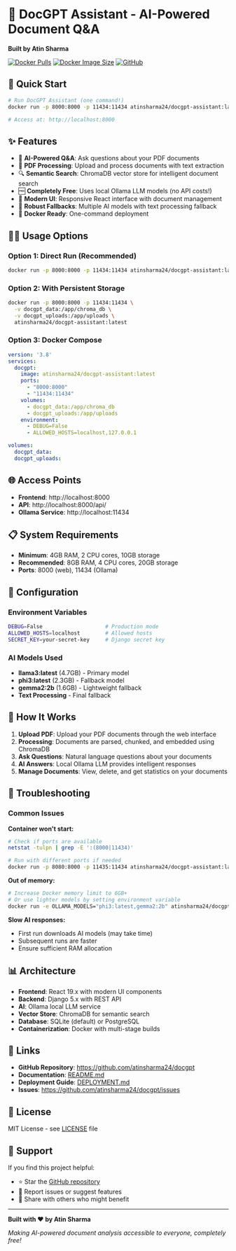 # 🤖 DocGPT Assistant - AI-Powered Document Q&A

**Built by Atin Sharma**

[![Docker Pulls](https://img.shields.io/docker/pulls/atinsharma24/docgpt-assistant)](https://hub.docker.com/r/atinsharma24/docgpt-assistant)
[![Docker Image Size](https://img.shields.io/docker/image-size/atinsharma24/docgpt-assistant/latest)](https://hub.docker.com/r/atinsharma24/docgpt-assistant)
[![GitHub](https://img.shields.io/github/license/atinsharma24/docgpt)](https://github.com/atinsharma24/docgpt)

## 🚀 Quick Start

```bash
# Run DocGPT Assistant (one command!)
docker run -p 8000:8000 -p 11434:11434 atinsharma24/docgpt-assistant:latest

# Access at: http://localhost:8000
```

## ✨ Features

- 🤖 **AI-Powered Q&A**: Ask questions about your PDF documents
- 📄 **PDF Processing**: Upload and process documents with text extraction
- 🔍 **Semantic Search**: ChromaDB vector store for intelligent document search
- 🆓 **Completely Free**: Uses local Ollama LLM models (no API costs!)
- 📱 **Modern UI**: Responsive React interface with document management
- 🔄 **Robust Fallbacks**: Multiple AI models with text processing fallback
- 🐳 **Docker Ready**: One-command deployment

## 🏃‍♂️ Usage Options

### Option 1: Direct Run (Recommended)
```bash
docker run -p 8000:8000 -p 11434:11434 atinsharma24/docgpt-assistant:latest
```

### Option 2: With Persistent Storage
```bash
docker run -p 8000:8000 -p 11434:11434 \
  -v docgpt_data:/app/chroma_db \
  -v docgpt_uploads:/app/uploads \
  atinsharma24/docgpt-assistant:latest
```

### Option 3: Docker Compose
```yaml
version: '3.8'
services:
  docgpt:
    image: atinsharma24/docgpt-assistant:latest
    ports:
      - "8000:8000"
      - "11434:11434"
    volumes:
      - docgpt_data:/app/chroma_db
      - docgpt_uploads:/app/uploads
    environment:
      - DEBUG=False
      - ALLOWED_HOSTS=localhost,127.0.0.1

volumes:
  docgpt_data:
  docgpt_uploads:
```

## 🌐 Access Points

- **Frontend**: http://localhost:8000
- **API**: http://localhost:8000/api/
- **Ollama Service**: http://localhost:11434

## 📋 System Requirements

- **Minimum**: 4GB RAM, 2 CPU cores, 10GB storage
- **Recommended**: 8GB RAM, 4 CPU cores, 20GB storage
- **Ports**: 8000 (web), 11434 (Ollama)

## 🔧 Configuration

### Environment Variables
```bash
DEBUG=False                    # Production mode
ALLOWED_HOSTS=localhost        # Allowed hosts
SECRET_KEY=your-secret-key     # Django secret key
```

### AI Models Used
- **llama3:latest** (4.7GB) - Primary model
- **phi3:latest** (2.3GB) - Fallback model  
- **gemma2:2b** (1.6GB) - Lightweight fallback
- **Text Processing** - Final fallback

## 🚀 How It Works

1. **Upload PDF**: Upload your PDF documents through the web interface
2. **Processing**: Documents are parsed, chunked, and embedded using ChromaDB
3. **Ask Questions**: Natural language questions about your documents
4. **AI Answers**: Local Ollama LLM provides intelligent responses
5. **Manage Documents**: View, delete, and get statistics on your documents

## 🐛 Troubleshooting

### Common Issues

**Container won't start:**
```bash
# Check if ports are available
netstat -tulpn | grep -E ':(8000|11434)'

# Run with different ports if needed
docker run -p 8080:8000 -p 11435:11434 atinsharma24/docgpt-assistant:latest
```

**Out of memory:**
```bash
# Increase Docker memory limit to 6GB+
# Or use lighter models by setting environment variable
docker run -e OLLAMA_MODELS="phi3:latest,gemma2:2b" atinsharma24/docgpt-assistant:latest
```

**Slow AI responses:**
- First run downloads AI models (may take time)
- Subsequent runs are faster
- Ensure sufficient RAM allocation

## 📊 Architecture

- **Frontend**: React 19.x with modern UI components
- **Backend**: Django 5.x with REST API
- **AI**: Ollama local LLM service
- **Vector Store**: ChromaDB for semantic search
- **Database**: SQLite (default) or PostgreSQL
- **Containerization**: Docker with multi-stage builds

## 🔗 Links

- **GitHub Repository**: https://github.com/atinsharma24/docgpt
- **Documentation**: [README.md](https://github.com/atinsharma24/docgpt/blob/main/README.md)
- **Deployment Guide**: [DEPLOYMENT.md](https://github.com/atinsharma24/docgpt/blob/main/DEPLOYMENT.md)
- **Issues**: https://github.com/atinsharma24/docgpt/issues

## 📄 License

MIT License - see [LICENSE](https://github.com/atinsharma24/docgpt/blob/main/LICENSE) file

## 🙏 Support

If you find this project helpful:
- ⭐ Star the [GitHub repository](https://github.com/atinsharma24/docgpt)
- 🐛 Report issues or suggest features
- 🔄 Share with others who might benefit

---

**Built with ❤️ by Atin Sharma**

*Making AI-powered document analysis accessible to everyone, completely free!*
